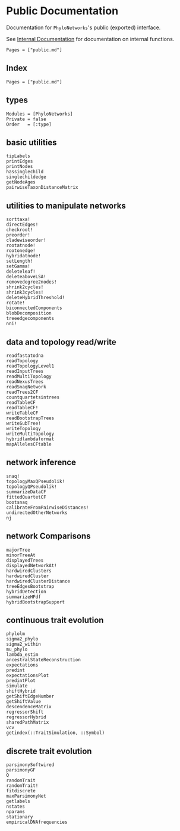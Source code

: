 # Public Documentation

Documentation for `PhyloNetworks`'s public (exported) interface.

See [Internal Documentation](@ref) for documentation on internal functions.

```@contents
Pages = ["public.md"]
```

## Index

```@index
Pages = ["public.md"]
```

## types

```@autodocs
Modules = [PhyloNetworks]
Private = false
Order   = [:type]
```

## basic utilities

```@docs
tipLabels
printEdges
printNodes
hassinglechild
singlechildedge
getNodeAges
pairwiseTaxonDistanceMatrix
```

## utilities to manipulate networks

```@docs
sorttaxa!
directEdges!
checkroot!
preorder!
cladewiseorder!
rootatnode!
rootonedge!
hybridatnode!
setLength!
setGamma!
deleteleaf!
deleteaboveLSA!
removedegree2nodes!
shrink2cycles!
shrink3cycles!
deleteHybridThreshold!
rotate!
biconnectedComponents
blobDecomposition
treeedgecomponents
nni!
```

## data and topology read/write

```@docs
readfastatodna
readTopology
readTopologyLevel1
readInputTrees
readMultiTopology
readNexusTrees
readSnaqNetwork
readTrees2CF
countquartetsintrees
readTableCF
readTableCF!
writeTableCF
readBootstrapTrees
writeSubTree!
writeTopology
writeMultiTopology
hybridlambdaformat
mapAllelesCFtable
```

## network inference

```@docs
snaq!
topologyMaxQPseudolik!
topologyQPseudolik!
summarizeDataCF
fittedQuartetCF
bootsnaq
calibrateFromPairwiseDistances!
undirectedOtherNetworks
nj
```
## network Comparisons

```@docs
majorTree
minorTreeAt
displayedTrees
displayedNetworkAt!
hardwiredClusters
hardwiredCluster
hardwiredClusterDistance
treeEdgesBootstrap
hybridDetection
summarizeHFdf
hybridBootstrapSupport
```

## continuous trait evolution

```@docs
phylolm
sigma2_phylo
sigma2_within
mu_phylo
lambda_estim
ancestralStateReconstruction
expectations
predint
expectationsPlot
predintPlot
simulate
shiftHybrid
getShiftEdgeNumber
getShiftValue
descendenceMatrix
regressorShift
regressorHybrid
sharedPathMatrix
vcv
getindex(::TraitSimulation, ::Symbol)
```

## discrete trait evolution

```@docs
parsimonySoftwired
parsimonyGF
Q
randomTrait
randomTrait!
fitdiscrete
maxParsimonyNet
getlabels
nstates
nparams
stationary
empiricalDNAfrequencies
```
